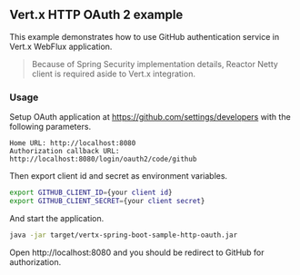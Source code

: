 ## Vert.x HTTP OAuth 2 example

This example demonstrates how to use GitHub authentication service in Vert.x WebFlux application.

> Because of Spring Security implementation details, Reactor Netty client is required aside to Vert.x integration.

### Usage

Setup OAuth application at https://github.com/settings/developers with the following parameters.
```
Home URL: http://localhost:8080
Authorization callback URL: http://localhost:8080/login/oauth2/code/github
```

Then export client id and secret as environment variables.
```bash
export GITHUB_CLIENT_ID={your client id}
export GITHUB_CLIENT_SECRET={your client secret}
```

And start the application.
```bash
java -jar target/vertx-spring-boot-sample-http-oauth.jar 
```

Open http://localhost:8080 and you should be redirect to GitHub for authorization.
